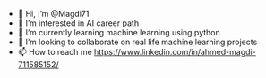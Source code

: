 - 👋 Hi, I’m @Magdi71
- 👀 I’m interested in AI career path
- 🌱 I’m currently learning machine learning using python 
- 💞️ I’m looking to collaborate on real life machine learning projects
- 📫 How to reach me https://www.linkedin.com/in/ahmed-magdi-711585152/

<!---
Magdi71/Magdi71 is a ✨ special ✨ repository because its `README.md` (this file) appears on your GitHub profile.
You can click the Preview link to take a look at your changes.
--->
